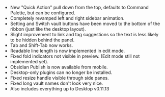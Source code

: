 - New "Quick Action" pull down from the top, defaults to Command Palette, but can be configured.
- Completely revamped left and right sidebar animation.
- Setting and Switch vault buttons have been moved to the bottom of the ribbon (just like the desktop layout).
- Slight improvement to link and tag suggestions so the text is less likely to be hidden behind the panel.
- Tab and Shift-Tab now works.
- Readable line length is now implemented in edit mode.
- Fixed fold indicators not visible in preview. (Edit mode still not implemented yet).
- Obsidian Publish is now available from mobile.
- Desktop-only plugins can no longer be installed.
- Fixed resize handle visible through side panes.
- Fixed long vault names don't look very nice.
- Also includes everything up to Desktop v0.11.13